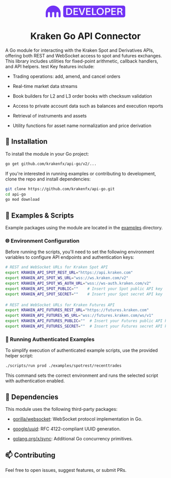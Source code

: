 <p align="center">
    <img src="images/pro_logo_light.svg" width="250" alt="Kraken Logo">
</p>
<h1 align="center">Kraken Go API Connector</h1>

A Go module for interacting with the Kraken Spot and Derivatives APIs, offering both REST and WebSocket access to spot and futures exchanges. This library includes utilities for fixed-point arithmetic, callback handlers, and API helpers.
test
Key features include:

* Trading operations: add, amend, and cancel orders

* Real-time market data streams

* Book builders for L2 and L3 order books with checksum validation

* Access to private account data such as balances and execution reports

* Retrieval of instruments and assets

* Utility functions for asset name normalization and price derivation

## 🚀 Installation

To install the module in your Go project:
```bash
go get github.com/krakenfx/api-go/v2/...
```

If you're interested in running examples or contributing to development, clone the repo and install dependencies:

```bash
git clone https://github.com/krakenfx/api-go.git
cd api-go
go mod download
```

## 📂 Examples & Scripts

Example packages using the module are located in the [examples](examples/) directory.

### 🌐 Environment Configuration

Before running the scripts, you'll need to set the following environment variables to configure API endpoints and authentication keys:

```bash
# REST and WebSocket URLs for Kraken Spot API
export KRAKEN_API_SPOT_REST_URL="https://api.kraken.com"
export KRAKEN_API_SPOT_WS_URL="wss://ws.kraken.com/v2"
export KRAKEN_API_SPOT_WS_AUTH_URL="wss://ws-auth.kraken.com/v2"
export KRAKEN_API_SPOT_PUBLIC=""    # Insert your Spot public API key
export KRAKEN_API_SPOT_SECRET=""    # Insert your Spot secret API key

# REST and WebSocket URLs for Kraken Futures API
export KRAKEN_API_FUTURES_REST_URL="https://futures.kraken.com"
export KRAKEN_API_FUTURES_WS_URL="wss://futures.kraken.com/ws/v1"
export KRAKEN_API_FUTURES_PUBLIC=""  # Insert your Futures public API key
export KRAKEN_API_FUTURES_SECRET=""  # Insert your Futures secret API key
```

### 🔐 Running Authenticated Examples

To simplify execution of authenticated example scripts, use the provided helper script:

```bash
./scripts/run prod ./examples/spotrest/recenttrades
```

This command sets the correct environment and runs the selected script with authentication enabled.

## 🧱 Dependencies

This module uses the following third-party packages:

* [gorilla/websocket](https://github.com/gorilla/websocket): WebSocket protocol implementation in Go.

* [google/uuid](https://github.com/google/uuid): RFC 4122-compliant UUID generation.

* [golang.org/x/sync](https://pkg.go.dev/golang.org/x/sync): Additional Go concurrency primitives.

## 📫 Contributing

Feel free to open issues, suggest features, or submit PRs.
